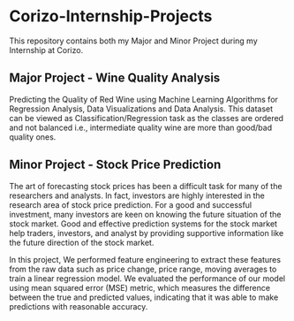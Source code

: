 # Corizo-Internship-Projects
This repository contains both my Major and Minor Project during my Internship at Corizo.

## Major Project - Wine Quality Analysis

Predicting the Quality of Red Wine using Machine Learning Algorithms for Regression Analysis, Data Visualizations and Data Analysis.
This dataset can be viewed as Classification/Regression task as the classes are ordered and not balanced i.e., intermediate quality wine are more than good/bad quality ones. 

## Minor Project - Stock Price Prediction

The art of forecasting stock prices has been a difficult task for many of the researchers and analysts. In fact, investors are highly interested in the research area of stock price prediction. For a good and successful investment, many investors are keen on knowing the future situation of the stock market. Good and effective prediction systems for the stock market help traders, investors, and analyst by providing supportive information like the future direction of the stock market.

In this project, We performed feature engineering to extract these features from the raw data such as price change, price range, moving averages to train a linear regression model. We evaluated the performance of our model using mean squared error (MSE) metric, which measures the difference between the true and predicted values, indicating that it was able to make predictions with reasonable accuracy.




